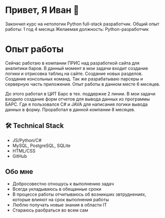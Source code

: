 # Привет, Я Иван 👋
Закончил курс на нетологии Python full-stack разработчик.
Общий опыт работы: 1 год 4 месяца
Желаемая должность: Python-разработчик

# Опыт работы
Сейчас работаю в компании ПРИС над разработкой сайта для аналитики баров.
В данный момент в мои задачи входит создание логики и отрисовка таблиц на сайте. Создание новых разделов.
Создание консольных команд. Так же разрабатываю парсеры и серверную часть приложения. Опыт работы в данном месте 6 месяцев. 

До этого работал в ЦИТ Барс в тех. поддержке 2 линии. В мои задачи входило создание форм отчетов для вывода данных из программы БАРС. Где я пользовался C# и JAVA для написания логики вывода данных в форму. Проработал в данной компании 8 месяцев.

## 🛠 Technical Stack
*   JS/Python/C#
*   MySQL, PostgreSQL, SQLite
*   HTML/CSS
*   GitHub

## Обо мне

* Добросовестно отношусь к выполнению задач
* Всегда укладываюсь в обещанные сроки
* В процессе работы отчитываюсь об возникших звтруднениях, которые влияют на срок выполнения работы
* Люблю получать новые знания в области IT
* Стараюсь раобраться во всем сам
